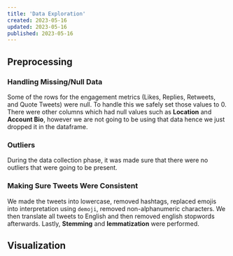 ```yaml
---
title: 'Data Exploration'
created: 2023-05-16
updated: 2023-05-16
published: 2023-05-16
---
```


## Preprocessing

### Handling Missing/Null Data

Some of the rows for the engagement metrics (Likes, Replies, Retweets, and Quote Tweets) were null. To handle this we safely set those values to 0. There were other columns which had null values such as **Location** and **Account Bio**, however we are not going to be using that data hence we just dropped it in the dataframe.

### Outliers

During the data collection phase, it was made sure that there were no outliers that were going to be present.

### Making Sure Tweets Were Consistent

We made the tweets into lowercase, removed hashtags, replaced emojis into interpretation using `demoji`, removed non-alphanumeric characters. We then translate all tweets to English and then removed english stopwords afterwards. Lastly, **Stemming** and **lemmatization** were performed.

## Visualization
